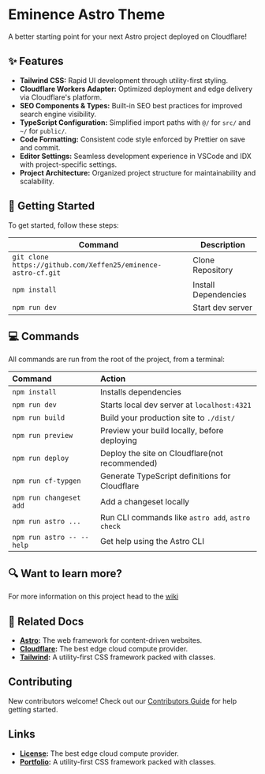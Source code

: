 # Eminence Astro Theme

A better starting point for your next Astro project deployed on Cloudflare!

## ✨ Features

- **Tailwind CSS:** Rapid UI development through utility-first styling.
- **Cloudflare Workers Adapter:** Optimized deployment and edge delivery via Cloudflare's platform.
- **SEO Components & Types:** Built-in SEO best practices for improved search engine visibility.
- **TypeScript Configuration:** Simplified import paths with `@/` for `src/` and `~/` for `public/`.
- **Code Formatting:** Consistent code style enforced by Prettier on save and commit.
- **Editor Settings:** Seamless development experience in VSCode and IDX with project-specific settings.
- **Project Architecture:** Organized project structure for maintainability and scalability.

## 🚀 Getting Started

To get started, follow these steps:

| Command                                                       | Description          |
| ------------------------------------------------------------- | -------------------- |
| `git clone https://github.com/Xeffen25/eminence-astro-cf.git` | Clone Repository     |
| `npm install`                                                 | Install Dependencies |
| `npm run dev`                                                 | Start dev server     |

## 💻 Commands

All commands are run from the root of the project, from a terminal:

| Command                   | Action                                           |
| :------------------------ | :----------------------------------------------- |
| `npm install`             | Installs dependencies                            |
| `npm run dev`             | Starts local dev server at `localhost:4321`      |
| `npm run build`           | Build your production site to `./dist/`          |
| `npm run preview`         | Preview your build locally, before deploying     |
| `npm run deploy`          | Deploy the site on Cloudflare(not recommended)   |
| `npm run cf-typgen`       | Generate TypeScript definitions for Cloudflare   |
| `npm run changeset add`   | Add a changeset locally                          |
| `npm run astro ...`       | Run CLI commands like `astro add`, `astro check` |
| `npm run astro -- --help` | Get help using the Astro CLI                     |

## 🔍 Want to learn more?

For more information on this project head to the [wiki](https://github.com/Xeffen25/eminence-astro-cf/wiki)

## 📖 Related Docs

- **[Astro](https://docs.astro.build):** The web framework for content-driven websites.
- **[Cloudflare](https://docs.astro.build):** The best edge cloud compute provider.
- **[Tailwind](https://docs.astro.build):** A utility-first CSS framework packed with classes.

## Contributing

New contributors welcome! Check out our [Contributors Guide](docs/CONTRIBUTING.md) for help getting started.

## Links

- **[License](docs/LICENSE.md):** The best edge cloud compute provider.
- **[Portfolio](https://xeffen25.com):** A utility-first CSS framework packed with classes.
